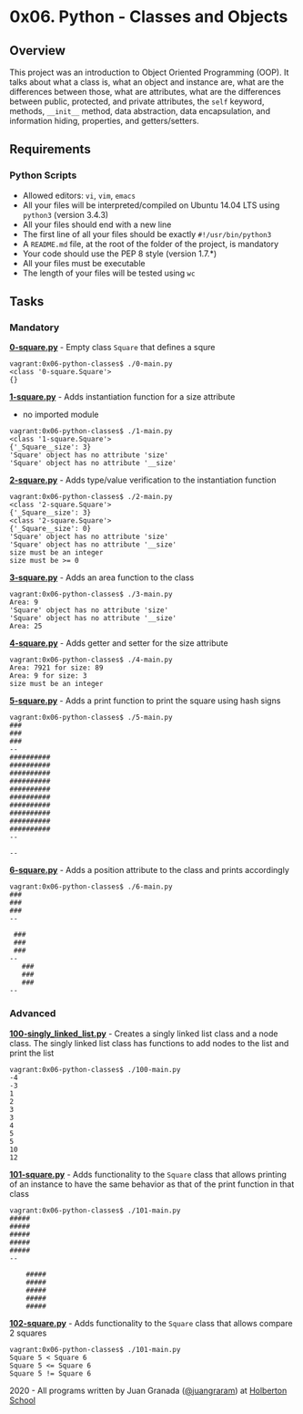 # 0x06. Python - Classes and Objects

## Overview
This project was an introduction to Object Oriented Programming (OOP). It talks about what a class is, what an object and instance are, what are the differences between those, what are attributes, what are the differences between public, protected, and private attributes, the `self` keyword, methods, `__init__` method, data abstraction, data encapsulation, and information hiding, properties, and getters/setters.

## Requirements
### Python Scripts
* Allowed editors: `vi`, `vim`, `emacs`
* All your files will be interpreted/compiled on Ubuntu 14.04 LTS using `python3` (version 3.4.3)
* All your files should end with a new line
* The first line of all your files should be exactly `#!/usr/bin/python3`
* A `README.md` file, at the root of the folder of the project, is mandatory
* Your code should use the PEP 8 style (version 1.7.*)
* All your files must be executable
* The length of your files will be tested using `wc`

## Tasks
### Mandatory
**[0-square.py](0-square.py)** - Empty class `Square` that defines a squre
```
vagrant:0x06-python-classes$ ./0-main.py
<class '0-square.Square'>
{}
```

**[1-square.py](1-square.py)** - Adds instantiation function for a size attribute
* no imported module
```
vagrant:0x06-python-classes$ ./1-main.py
<class '1-square.Square'>
{'_Square__size': 3}
'Square' object has no attribute 'size'
'Square' object has no attribute '__size'
```

**[2-square.py](2-square.py)** - Adds type/value verification to the instantiation function
```
vagrant:0x06-python-classes$ ./2-main.py
<class '2-square.Square'>
{'_Square__size': 3}
<class '2-square.Square'>
{'_Square__size': 0}
'Square' object has no attribute 'size'
'Square' object has no attribute '__size'
size must be an integer
size must be >= 0
```

**[3-square.py](3-square.py)** - Adds an area function to the class
```
vagrant:0x06-python-classes$ ./3-main.py
Area: 9
'Square' object has no attribute 'size'
'Square' object has no attribute '__size'
Area: 25
```

**[4-square.py](4-square.py)** - Adds getter and setter for the size attribute
```
vagrant:0x06-python-classes$ ./4-main.py
Area: 7921 for size: 89
Area: 9 for size: 3
size must be an integer
```

**[5-square.py](5-square.py)** - Adds a print function to print the square using hash signs
```
vagrant:0x06-python-classes$ ./5-main.py
###
###
###
--
##########
##########
##########
##########
##########
##########
##########
##########
##########
##########
--

--
```

**[6-square.py](6-square.py)** - Adds a position attribute to the class and prints accordingly
```
vagrant:0x06-python-classes$ ./6-main.py
###
###
###
--

 ###
 ###
 ###
--
   ###
   ###
   ###
--
```

### Advanced
**[100-singly_linked_list.py](100-singly_linked_list.py)** - Creates a singly linked list class and a node class. The singly linked list class has functions to add nodes to the list and print the list
```
vagrant:0x06-python-classes$ ./100-main.py
-4
-3
1
2
3
3
4
5
5
10
12
```

**[101-square.py](101-square.py)** - Adds functionality to the `Square` class that allows printing of an instance to have the same behavior as that of the print function in that class
```
vagrant:0x06-python-classes$ ./101-main.py
#####
#####
#####
#####
#####
--

    #####
    #####
    #####
    #####
    #####
```

**[102-square.py](102-square.py)** - Adds functionality to the `Square` class that allows compare 2 squares
```
vagrant:0x06-python-classes$ ./101-main.py
Square 5 < Square 6
Square 5 <= Square 6
Square 5 != Square 6
```

2020 - All programs written by Juan Granada ([@juangraram](https://twitter.com/JuanGraRam)) at [Holberton School](https://www.holbertonschool.com/)